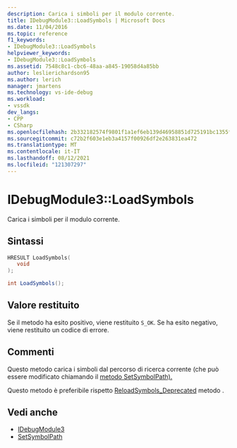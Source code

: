 ```yaml
---
description: Carica i simboli per il modulo corrente.
title: IDebugModule3::LoadSymbols | Microsoft Docs
ms.date: 11/04/2016
ms.topic: reference
f1_keywords:
- IDebugModule3::LoadSymbols
helpviewer_keywords:
- IDebugModule3::LoadSymbols
ms.assetid: 7548c8c1-cbc6-48aa-a845-19058d4a85bb
author: leslierichardson95
ms.author: lerich
manager: jmartens
ms.technology: vs-ide-debug
ms.workload:
- vssdk
dev_langs:
- CPP
- CSharp
ms.openlocfilehash: 2b332182574f9801f1a1ef6eb139d46958851d725191bc1355f800c8161b1183
ms.sourcegitcommit: c72b2f603e1eb3a4157f00926df2e263831ea472
ms.translationtype: MT
ms.contentlocale: it-IT
ms.lasthandoff: 08/12/2021
ms.locfileid: "121307297"
---
```

# <a name="idebugmodule3loadsymbols"></a>IDebugModule3::LoadSymbols
Carica i simboli per il modulo corrente.

## <a name="syntax"></a>Sintassi

```cpp
HRESULT LoadSymbols(
   void
);
```

```csharp
int LoadSymbols();
```

## <a name="return-value"></a>Valore restituito
 Se il metodo ha esito positivo, viene restituito `S_OK`. Se ha esito negativo, viene restituito un codice di errore.

## <a name="remarks"></a>Commenti
 Questo metodo carica i simboli dal percorso di ricerca corrente (che può essere modificato chiamando il [metodo SetSymbolPath).](../../../extensibility/debugger/reference/idebugengine3-setsymbolpath.md)

 Questo metodo è preferibile rispetto [ReloadSymbols_Deprecated](../../../extensibility/debugger/reference/idebugmodule2-reloadsymbols-deprecated.md) metodo .

## <a name="see-also"></a>Vedi anche
- [IDebugModule3](../../../extensibility/debugger/reference/idebugmodule3.md)
- [SetSymbolPath](../../../extensibility/debugger/reference/idebugengine3-setsymbolpath.md)
